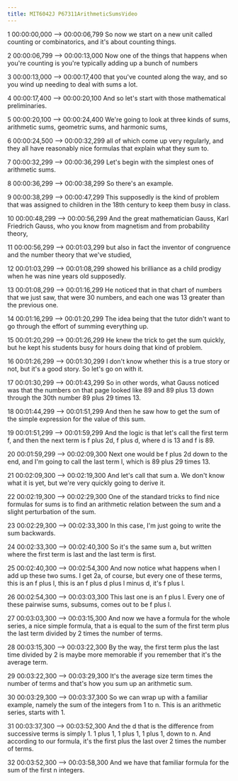 ```yaml
---
title: MIT6042J P67311ArithmeticSumsVideo
---
```


1
00:00:00,000 --> 00:00:06,799
So now we start on a new unit called counting or combinatorics, and it's about counting things.

2
00:00:06,799 --> 00:00:13,000
Now one of the things that happens when you're counting is you're typically adding up a bunch of numbers

3
00:00:13,000 --> 00:00:17,400
that you've counted along the way, and so you wind up needing to deal with sums a lot.

4
00:00:17,400 --> 00:00:20,100
And so let's start with those mathematical preliminaries.

5
00:00:20,100 --> 00:00:24,400
We're going to look at three kinds of sums, arithmetic sums, geometric sums, and harmonic sums,

6
00:00:24,500 --> 00:00:32,299
all of which come up very regularly, and they all have reasonably nice formulas that explain what they sum to.

7
00:00:32,299 --> 00:00:36,299
Let's begin with the simplest ones of arithmetic sums.

8
00:00:36,299 --> 00:00:38,299
So there's an example.

9
00:00:38,299 --> 00:00:47,299
This supposedly is the kind of problem that was assigned to children in the 18th century to keep them busy in class.

10
00:00:48,299 --> 00:00:56,299
And the great mathematician Gauss, Karl Friedrich Gauss, who you know from magnetism and from probability theory,

11
00:00:56,299 --> 00:01:03,299
but also in fact the inventor of congruence and the number theory that we've studied,

12
00:01:03,299 --> 00:01:08,299
showed his brilliance as a child prodigy when he was nine years old supposedly.

13
00:01:08,299 --> 00:01:16,299
He noticed that in that chart of numbers that we just saw, that were 30 numbers, and each one was 13 greater than the previous one.

14
00:01:16,299 --> 00:01:20,299
The idea being that the tutor didn't want to go through the effort of summing everything up.

15
00:01:20,299 --> 00:01:26,299
He knew the trick to get the sum quickly, but he kept his students busy for hours doing that kind of problem.

16
00:01:26,299 --> 00:01:30,299
I don't know whether this is a true story or not, but it's a good story. So let's go on with it.

17
00:01:30,299 --> 00:01:43,299
So in other words, what Gauss noticed was that the numbers on that page looked like 89 and 89 plus 13 down through the 30th number 89 plus 29 times 13.

18
00:01:44,299 --> 00:01:51,299
And then he saw how to get the sum of the simple expression for the value of this sum.

19
00:01:51,299 --> 00:01:59,299
And the logic is that let's call the first term f, and then the next term is f plus 2d, f plus d, where d is 13 and f is 89.

20
00:01:59,299 --> 00:02:09,300
Next one would be f plus 2d down to the end, and I'm going to call the last term l, which is 89 plus 29 times 13.

21
00:02:09,300 --> 00:02:19,300
And let's call that sum a. We don't know what it is yet, but we're very quickly going to derive it.

22
00:02:19,300 --> 00:02:29,300
One of the standard tricks to find nice formulas for sums is to find an arithmetic relation between the sum and a slight perturbation of the sum.

23
00:02:29,300 --> 00:02:33,300
In this case, I'm just going to write the sum backwards.

24
00:02:33,300 --> 00:02:40,300
So it's the same sum a, but written where the first term is last and the last term is first.

25
00:02:40,300 --> 00:02:54,300
And now notice what happens when I add up these two sums. I get 2a, of course, but every one of these terms, this is an f plus l, this is an f plus d plus l minus d, it's f plus l.

26
00:02:54,300 --> 00:03:03,300
This last one is an f plus l. Every one of these pairwise sums, subsums, comes out to be f plus l.

27
00:03:03,300 --> 00:03:15,300
And now we have a formula for the whole series, a nice simple formula, that a is equal to the sum of the first term plus the last term divided by 2 times the number of terms.

28
00:03:15,300 --> 00:03:22,300
By the way, the first term plus the last time divided by 2 is maybe more memorable if you remember that it's the average term.

29
00:03:22,300 --> 00:03:29,300
It's the average size term times the number of terms and that's how you sum up an arithmetic sum.

30
00:03:29,300 --> 00:03:37,300
So we can wrap up with a familiar example, namely the sum of the integers from 1 to n. This is an arithmetic series, starts with 1.

31
00:03:37,300 --> 00:03:52,300
And the d that is the difference from successive terms is simply 1. 1 plus 1, 1 plus 1, 1 plus 1, down to n. And according to our formula, it's the first plus the last over 2 times the number of terms.

32
00:03:52,300 --> 00:03:58,300
And we have that familiar formula for the sum of the first n integers.

